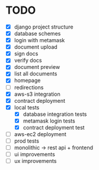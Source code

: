# TODO

- [x] django project structure
- [x] database schemes
- [x] login with metamask
- [x] document upload
- [x] sign docs
- [x] verify docs
- [x] document preview
- [x] list all documents
- [x] homepage 
- [ ] redirections
- [x] aws-s3 integration
- [x] contract deployment
- [x] local tests
    - [x] database integration tests
    - [x] metamask login tests
    - [x] contract deployment test
- [ ] aws-ec2 deployment
- [ ] prod tests
- [ ] monolithic -> rest api + frontend
- [ ] ui improvements 
- [ ] ux improvements
